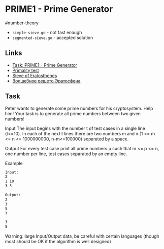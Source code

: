 # PRIME1 - Prime Generator

 #number-theory

* `simple-sieve.go` - not fast enough
* `segmented-sieve.go` - accepted solution

## Links

* [Task: PRIME1 - Prime Generator](https://www.spoj.com/problems/PRIME1/)
* [Primality test](https://en.wikipedia.org/wiki/Primality_test)
* [Sieve of Eratosthenes](https://en.wikipedia.org/wiki/Sieve_of_Eratosthenes)
* [Волшебное решето Эратосфена](https://habr.com/ru/post/91112/)

## Task

Peter wants to generate some prime numbers for his cryptosystem. Help him! Your task is to generate all prime numbers between two given numbers!

Input
The input begins with the number t of test cases in a single line (t<=10). In each of the next t lines there are two numbers m and n (1 <= m <= n <= 1000000000, n-m<=100000) separated by a space.

Output
For every test case print all prime numbers p such that m <= p <= n, one number per line, test cases separated by an empty line.

Example

```sh
Input:
2
1 10
3 5

Output:
2
3
5
7

3
5
```

Warning: large Input/Output data, be careful with certain languages (though most should be OK if the algorithm is well designed)